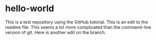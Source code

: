 # hello-world
This is a test repository using the GitHub tutorial.
This is an edit to the readme file. This seems a lot more complicated than the command-line version of git.
Here is another edit on the branch.
